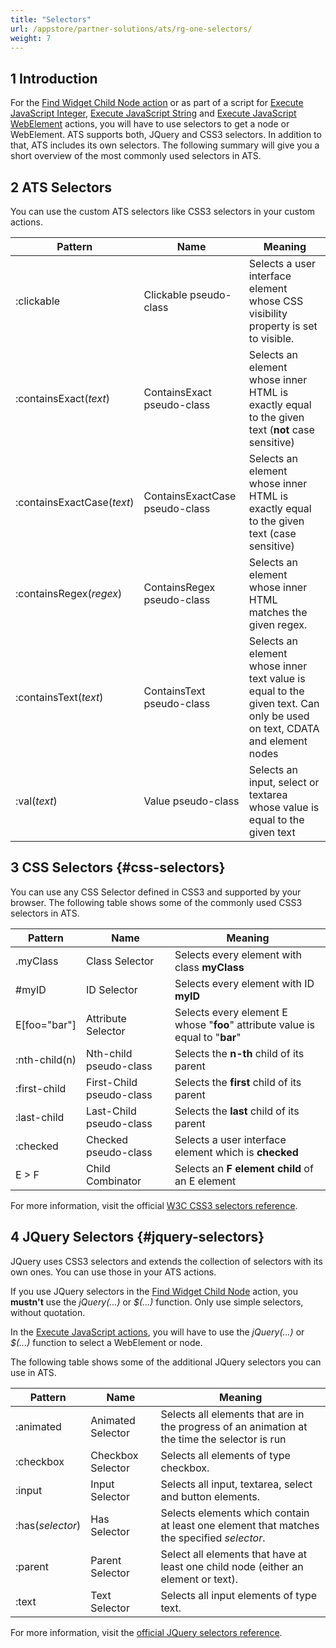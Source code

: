 ```yaml
---
title: "Selectors"
url: /appstore/partner-solutions/ats/rg-one-selectors/
weight: 7
---
```


## 1 Introduction

For the [Find Widget Child Node action](/appstore/partner-solutions/ats/rg-one-find-widget-child-node/)  or as part of a script for [Execute JavaScript Integer](/appstore/partner-solutions/ats/rg-one-execute-javascript-integer/), [Execute JavaScript String](/appstore/partner-solutions/ats/rg-one-execute-javascript-string/) and [Execute JavaScript WebElement](/appstore/partner-solutions/ats/rg-one-execute-javascript-webelement/) actions, you will have to use selectors to get a node or WebElement. ATS supports both, JQuery and CSS3 selectors. In addition to that, ATS includes its own selectors. The following summary will give you a short overview of the most commonly used selectors in ATS.

## 2 ATS Selectors

You can use the custom ATS selectors like CSS3 selectors in your custom actions.

Pattern |Name | Meaning
-----|---------|--------
:clickable | Clickable pseudo-class | Selects a user interface element whose CSS visibility property is set to visible.
:containsExact(*text*) | ContainsExact pseudo-class | Selects an element whose inner HTML is exactly equal to the given text (**not** case sensitive)
:containsExactCase(*text*) | ContainsExactCase pseudo-class |Selects an element whose inner HTML is exactly equal to the given text (case sensitive)
:containsRegex(*regex*) | ContainsRegex pseudo-class | Selects an element whose inner HTML matches the given regex.  
:containsText(*text*) | ContainsText pseudo-class | Selects an element whose inner text value is equal to the given text. Can only be used on text, CDATA and element nodes
:val(*text*) | Value pseudo-class | Selects an input, select or textarea whose value is equal to the given text

## 3 CSS Selectors {#css-selectors}

You can use any CSS Selector defined in CSS3 and supported by your browser. The following table shows some of the commonly used CSS3 selectors in ATS.

| Pattern | Name | Meaning |
| -----|---------|-------- |
| .myClass | Class Selector | Selects every element with class **myClass** |
| #myID | ID Selector | Selects every element with ID **myID** |
| E[foo="bar"] | Attribute Selector | Selects every element E whose "**foo**" attribute value is equal to "**bar**" |
| :nth-child(n) | Nth-child pseudo-class | Selects the **n-th** child of its parent |
| :first-child | First-Child pseudo-class | Selects the **first** child of its parent |
| :last-child | Last-Child pseudo-class | Selects the **last** child of its parent |
| :checked | Checked pseudo-class | Selects a user interface element which is **checked** |
| E > F | Child Combinator | Selects an **F element child** of an E element |

For more information, visit the official [W3C CSS3 selectors reference](https://www.w3.org/TR/css3-selectors/).

## 4 JQuery Selectors {#jquery-selectors}

JQuery uses CSS3 selectors and extends the collection of selectors with its own ones. You can use those in your ATS actions.

If you use JQuery selectors in the [Find Widget Child Node](/appstore/partner-solutions/ats/rg-one-find-widget-child-node/) action, you **mustn't** use the *jQuery(...)* or *$(...)* function. Only use simple selectors, without quotation.

In the [Execute JavaScript actions](/appstore/partner-solutions/ats/rg-one-execute-javascript-integer/), you will have to use the *jQuery(...)* or *$(...)* function to select a WebElement or node.

The following table shows some of the additional JQuery selectors you can use in ATS.      

Pattern |Name | Meaning
-----|---------|--------
 :animated | Animated Selector | Selects all elements that are in the progress of an animation at the time the selector is run
 :checkbox | Checkbox Selector | Selects all elements of type checkbox.
 :input | Input Selector | Selects all input, textarea, select and button elements.
 :has(*selector*) | Has Selector | Selects elements which contain at least one element that matches the specified *selector*.
 :parent | Parent Selector | Select all elements that have at least one child node (either an element or text).
 :text | Text Selector | Selects all input elements of type text.

For more information, visit the [official JQuery selectors reference](https://api.jquery.com/category/selectors/).
